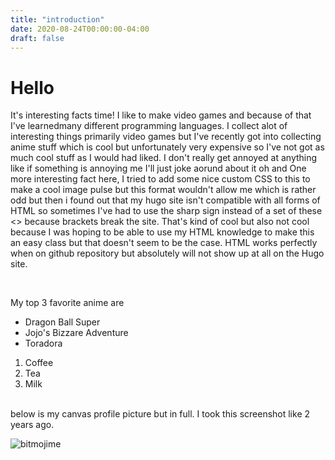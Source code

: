 ```yaml
---
title: "introduction"
date: 2020-08-24T00:00:00-04:00
draft: false
---
```

# Hello
It's interesting facts time! I like to make video games and because of that I've learnedmany different programming languages. I collect alot of interesting things primarily video games but I've recently got into collecting anime stuff which is cool but unfortunately very expensive so I've not got as much cool stuff as I would had liked. I don't really get annoyed at anything like if something is annoying me I'll just joke aorund about it oh and One more interesting fact here, I tried to add some nice custom CSS to this to make a cool image pulse but this format wouldn't allow me which is rather odd but then i found out that my hugo site isn't compatible with all forms of HTML so sometimes I've had to use the sharp sign instead of a set of these <> because brackets break the site. That's kind of cool but also not cool because I was hoping to be able to use my HTML knowledge to make this an easy class but that doesn't seem to be the case. HTML works perfectly when on github repository but absolutely will not show up at all on the Hugo site.

<br>

  My top 3 favorite anime are
  - Dragon Ball Super
  - Jojo's Bizzare Adventure
  - Toradora
  
  <ol>
  <li>Coffee</li>
  <li>Tea</li>
  <li>Milk</li>
</ol>
  
  
<br>
below is my canvas profile picture but in full. I took this screenshot like 2 years ago.


![bitmojime](https://sharp-sammet-7aa19b.netlify.app/IMG_8681.png)
